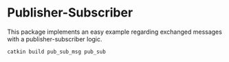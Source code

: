 # Publisher-Subscriber

This package implements an easy example regarding exchanged messages with a publisher-subscriber logic.

```bash
catkin build pub_sub_msg pub_sub

```
